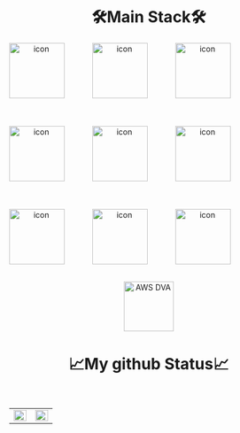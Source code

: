 <div align="center">
<p align="center">
<h1>🛠️Main Stack🛠️</h1>
<div style="display: flex;"><img src="https://techstack-generator.vercel.app/aws-icon.svg" alt="icon" width="100" style="width: 100px; height: 100px; margin-right: 50px; margin-bottom: 50px;" /><img src="https://techstack-generator.vercel.app/kubernetes-icon.svg" alt="icon" width="100" style="width: 100px; height: 100px; margin-right: 50px; margin-bottom: 50px;" /><img src="https://techstack-generator.vercel.app/docker-icon.svg" alt="icon" width="100" style="width: 100px; height: 100px; margin-right: 0px; margin-bottom: 50px;" /></div><div style="display: flex;"><img src="https://techstack-generator.vercel.app/js-icon.svg" alt="icon" width="100" style="width: 100px; height: 100px; margin-right: 50px; margin-bottom: 50px;" /><img src="https://techstack-generator.vercel.app/nginx-icon.svg" alt="icon" width="100" style="width: 100px; height: 100px; margin-right: 50px; margin-bottom: 50px;" /><img src="https://techstack-generator.vercel.app/mysql-icon.svg" alt="icon" width="100" style="width: 100px; height: 100px; margin-right: 0px; margin-bottom: 50px;" /></div><div style="display: flex;"><img src="https://techstack-generator.vercel.app/restapi-icon.svg" alt="icon" width="100" style="width: 100px; height: 100px; margin-right: 50px; margin-bottom: 0px;" /><img src="https://techstack-generator.vercel.app/github-icon.svg" alt="icon" width="100" style="width: 100px; height: 100px; margin-right: 50px; margin-bottom: 0px;" /><img src="https://techstack-generator.vercel.app/django-icon.svg" alt="icon" width="100" style="width: 100px; height: 100px; margin-right: 0px; margin-bottom: 0px;" /></div>
</P>
</br>
  <a href="https://www.credly.com/badges/0215bc8a-f267-4bc9-94e4-33945b59d67a/public_url">
    <img
      alt="AWS DVA"
      height="90"
      src="https://images.credly.com/size/300x300/images/b9feab85-1a43-4f6c-99a5-631b88d5461b/image.png"
    />
  </a>
<h1>📈My github Status📈</h1><br>
<table><tr><td valign="top" width="50%"> 
<img src="https://github-readme-stats.vercel.app/api?username=High-PO&show_icons=true&count_private=true&hide_border=true&theme=gruvbox" align="left" style="width: 100%" />

</td><td valign="top" width="50%">

<img src="https://github-readme-stats.vercel.app/api/top-langs/?username=High-PO&hide_border=true&layout=compact&theme=gruvbox" align="left" style="width: 100%" />

</td></tr></table>  
</br>
</div>
 





</td></tr></table>  




